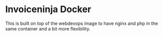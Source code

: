 # Invoiceninja Docker

This is built on top of the webdevops image to have
nginx and php in the same container and a bit more flexibility.